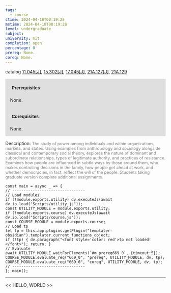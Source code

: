 ```yaml
---
tags:
  - course
ctime: 2024-04-18T00:19:28
mstime: 2024-04-18T00:19:28
level: undergraduate
subject: 
university: mit
completion: open
percentage: 0
prereq: None.
coreq: None.
---
```


catalog [11.045[J]](http://student.mit.edu/catalog/m11a.html#11.045), [15.302[J]](http://student.mit.edu/catalog/m15b.html#15.302), [17.045[J]](http://student.mit.edu/catalog/m17a.html#17.045), [21A.127[J]](http://student.mit.edu/catalog/m21Aa.html#21A.127), [21A.129](http://student.mit.edu/catalog/m21Aa.html#21A.129)

<span style="display: block; padding: 15px; background-color: rgb(100, 100, 100, 0.2);"><font id="m_prereq669_0" style="display: block; font-family: Arial, sans-serif; font-weight: bold; padding: 5px">Prerequisites</font><br><span id="prereq669_0">None.</span></span>
<span style="display: block; padding: 15px; background-color: rgb(100, 100, 100, 0.2);"><font id="m_coreq669_0" style="display: block; font-family: Arial, sans-serif; font-weight: bold; padding: 5px">Corequisites</font><br><span id="coreq669_0">None.</span></span>

<font style="">Description:</font>
<font style="color: grey; font-size: 0.8rem;">The study of power among individuals and within organizations, markets, and states. Using examples from anthropology and sociology alongside classical and contemporary social theory, explores the nature of dominant and subordinate relationships, types of legitimate authority, and practices of resistance. Examines how people are influenced in subtle ways by those around them, who makes controlling decisions in the family, how people get ahead at work, and whether democracies, in fact, reflect the will of the people. Students taking graduate version complete additional assignments.</font>

```dataviewjs
const main = async _ => {
// --------------------------------
// Load modules
if (!module.exports.utility) dv.executeJs(await dv.io.load("Scripts/utility.js"));
const UTILITY_MODULE = module.exports.utility;
if (!module.exports.course) dv.executeJs(await dv.io.load("Scripts/course.js"));
const COURSE_MODULE = module.exports.course;
// Load tp
let tp = this.app.plugins.getPlugin("templater-obsidian").templater.current_functions_object;
if (!tp) { dv.paragraph("<font style='color: red'>tp not loaded!</font>"); return; }
// Evaluate
await UTILITY_MODULE.waitForElements(`#m_prereq669_0`, {timeout:5});
COURSE_MODULE.evaluate_req("669_0", "prereq", UTILITY_MODULE, dv, tp);
COURSE_MODULE.evaluate_req("669_0", "coreq", UTILITY_MODULE, dv, tp);
// --------------------------------
}; main();
```

---

<< HELLO, WORLD >>
